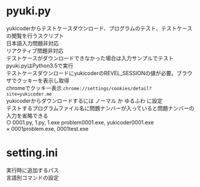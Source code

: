 # pyuki.py
yukicoderからテストケースダウンロード、プログラムのテスト、テストケースの閲覧を行うスクリプト  
日本語入力問題非対応  
リアクティブ問題非対応  
テストケースがダウンロードできなかった場合は入力サンプルでテスト  
pyuki.pyはPython3.5で実行  
テストケースダウンロードにyukicoderのREVEL_SESSIONの値が必要。ブラウザでクッキーを表示し取得  
chromeでクッキー表示
```chrome://settings/cookies/detail?site=yukicoder.me```  
yukicoderからダウンロードするには ノーマル か ゆるふわ に設定  
テストするプログラムファイル名に問題ナンバーが入っていると問題ナンバーの入力を省略できる  
○ 0001.py, 1.py, 1.exe problem0001.exe, yukicoder0001.exe  
× 0001problem.exe, 0001test.exe

# setting.ini
実行時に追加するパス  
言語別コマンドの設定  